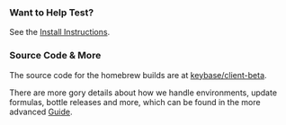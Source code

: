### Want to Help Test?

See the [Install Instructions](https://keybase.io/docs/cli_kbstage).

### Source Code & More

The source code for the homebrew builds are at [keybase/client-beta](https://github.com/keybase/client-beta).

There are more gory details about how we handle environments, update formulas, bottle releases and more, which can be found in the more advanced [Guide](https://github.com/keybase/homebrew-beta/blob/master/GUIDE.md).
